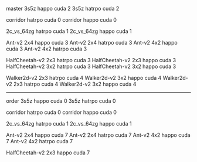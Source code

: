 master
3s5z happo cuda 2
3s5z hatrpo cuda 2

corridor hatrpo cuda 0
corridor happo cuda 0

2c_vs_64zg hatrpo cuda 1
2c_vs_64zg happo cuda 1

Ant-v2 2x4 happo cuda 3
Ant-v2 2x4 hatrpo cuda 3
Ant-v2 4x2 happo cuda 3
Ant-v2 4x2 hatrpo cuda 3

HalfCheetah-v2 2x3  hatrpo cuda 3
HalfCheetah-v2 2x3  happo  cuda 3
HalfCheetah-v2 3x2  hatrpo cuda 3
HalfCheetah-v2 3x2  happo  cuda 3

Walker2d-v2 2x3 hatrpo cuda 4
Walker2d-v2 3x2 happo cuda 4
Walker2d-v2 2x3 hatrpo cuda 4
Walker2d-v2 3x2 happo cuda 4

*******************************************
order
3s5z happo cuda 0
3s5z hatrpo cuda 0

corridor hatrpo cuda 0
corridor happo cuda 0

2c_vs_64zg hatrpo cuda 1
2c_vs_64zg happo cuda 1

Ant-v2 2x4 happo cuda 7
Ant-v2 2x4 hatrpo cuda 7
Ant-v2 4x2 happo cuda 7
Ant-v2 4x2 hatrpo cuda 7

HalfCheetah-v2 2x3  happo cuda 7